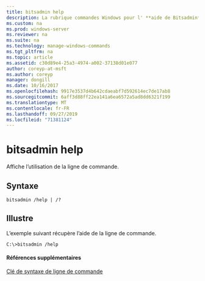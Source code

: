 ```yaml
---
title: bitsadmin help
description: La rubrique commandes Windows pour l' **aide de Bitsadmin** -affiche l’utilisation de la ligne de commande.
ms.custom: na
ms.prod: windows-server
ms.reviewer: na
ms.suite: na
ms.technology: manage-windows-commands
ms.tgt_pltfrm: na
ms.topic: article
ms.assetid: c30d89e4-25a3-4974-a002-37138d01e077
author: coreyp-at-msft
ms.author: coreyp
manager: dongill
ms.date: 10/16/2017
ms.openlocfilehash: 9917e3537d4b642cdaeabf7d592614ec7de17ab8
ms.sourcegitcommit: 6aff3d88ff22ea141a6ea6572a5ad8dd6321f199
ms.translationtype: MT
ms.contentlocale: fr-FR
ms.lasthandoff: 09/27/2019
ms.locfileid: "71381124"
---
```

# <a name="bitsadmin-help"></a>bitsadmin help



Affiche l’utilisation de la ligne de commande.

## <a name="syntax"></a>Syntaxe

```
bitsadmin /help | /?
```

## <a name="BKMK_examples"></a>Illustre

L’exemple suivant récupère l’aide de la ligne de commande.
```
C:\>bitsadmin /help
```

#### <a name="additional-references"></a>Références supplémentaires

[Clé de syntaxe de ligne de commande](command-line-syntax-key.md)